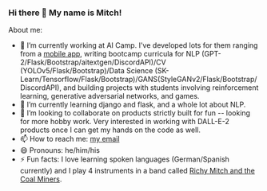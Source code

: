 ### Hi there 👋 My name is Mitch!

About me:
- 🔭 I’m currently working at AI Camp. I've developed lots for them ranging from a [mobile app](https://apps.apple.com/sa/app/ai-on-thumbs/id1577852073), writing bootcamp curricula for NLP (GPT-2/Flask/Bootstrap/aitextgen/DiscordAPI)/CV (YOLOv5/Flask/Bootstrap)/Data Science (SK-Learn/Tensorflow/Flask/Bootstrap)/GANS(StyleGANv2/Flask/Bootstrap/DiscordAPI), and building projects with students involving reinforcement learning, generative adversarial networks, and games.
- 🌱 I’m currently learning django and flask, and a whole lot about NLP.
- 👯 I’m looking to collaborate on products strictly built for fun -- looking for more hobby work. Very interested in working with DALL-E-2 products once I can get my hands on the code as well.
- 📫 How to reach me: [my email](mailto:mitchellbcutts@gmail.com)
- 😄 Pronouns: he/him/his
- ⚡ Fun facts: I love learning spoken languages (German/Spanish currently) and I play 4 instruments in a band called [Richy Mitch and the Coal Miners]( https://open.spotify.com/artist/4qU7IJSReZnsLy5907Mtau?si=ViIp5p9jQVqszfK0bQp1NA).
